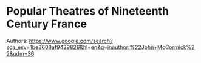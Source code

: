 # Popular Theatres of Nineteenth Century France

Authors: https://www.google.com/search?sca_esv=1be3608af9439826&hl=en&q=inauthor:%22John+McCormick%22&udm=36